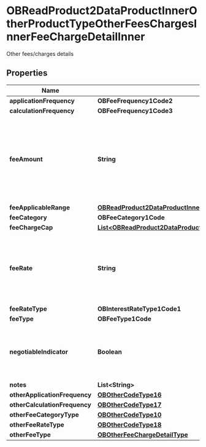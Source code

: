

# OBReadProduct2DataProductInnerOtherProductTypeOtherFeesChargesInnerFeeChargeDetailInner

Other fees/charges details

## Properties

| Name | Type | Description | Notes |
|------------ | ------------- | ------------- | -------------|
|**applicationFrequency** | **OBFeeFrequency1Code2** |  |  |
|**calculationFrequency** | **OBFeeFrequency1Code3** |  |  [optional] |
|**feeAmount** | **String** | Fee Amount charged for a fee/charge (where it is charged in terms of an amount rather than a rate) |  [optional] |
|**feeApplicableRange** | [**OBReadProduct2DataProductInnerOtherProductTypeOtherFeesChargesInnerFeeChargeDetailInnerFeeApplicableRange**](OBReadProduct2DataProductInnerOtherProductTypeOtherFeesChargesInnerFeeChargeDetailInnerFeeApplicableRange.md) |  |  [optional] |
|**feeCategory** | **OBFeeCategory1Code** |  |  |
|**feeChargeCap** | [**List&lt;OBReadProduct2DataProductInnerOtherProductTypeOtherFeesChargesInnerFeeChargeCapInner&gt;**](OBReadProduct2DataProductInnerOtherProductTypeOtherFeesChargesInnerFeeChargeCapInner.md) |  |  [optional] |
|**feeRate** | **String** | Rate charged for Fee/Charge (where it is charged in terms of a rate rather than an amount) |  [optional] |
|**feeRateType** | **OBInterestRateType1Code1** |  |  [optional] |
|**feeType** | **OBFeeType1Code** |  |  |
|**negotiableIndicator** | **Boolean** | Fee/charge which is usually negotiable rather than a fixed amount |  [optional] |
|**notes** | **List&lt;String&gt;** |  |  [optional] |
|**otherApplicationFrequency** | [**OBOtherCodeType16**](OBOtherCodeType16.md) |  |  [optional] |
|**otherCalculationFrequency** | [**OBOtherCodeType17**](OBOtherCodeType17.md) |  |  [optional] |
|**otherFeeCategoryType** | [**OBOtherCodeType10**](OBOtherCodeType10.md) |  |  [optional] |
|**otherFeeRateType** | [**OBOtherCodeType18**](OBOtherCodeType18.md) |  |  [optional] |
|**otherFeeType** | [**OBOtherFeeChargeDetailType**](OBOtherFeeChargeDetailType.md) |  |  [optional] |



